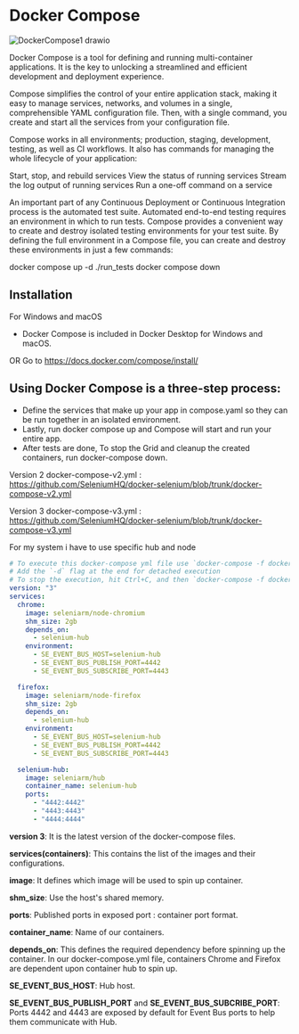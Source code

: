 # Docker Compose

![DockerCompose1 drawio](https://github.com/dhvanikam/Docker/assets/73573915/8e381100-e95d-4771-b2fe-c4caab8598ea)

Docker Compose is a tool for defining and running multi-container applications. It is the key to unlocking a streamlined and efficient development and deployment experience.

Compose simplifies the control of your entire application stack, making it easy to manage services, networks, and volumes in a single, comprehensible YAML configuration file. Then, with a single command, you create and start all the services from your configuration file.

Compose works in all environments; production, staging, development, testing, as well as CI workflows. It also has commands for managing the whole lifecycle of your application:

Start, stop, and rebuild services
View the status of running services
Stream the log output of running services
Run a one-off command on a service

An important part of any Continuous Deployment or Continuous Integration process is the automated test suite. Automated end-to-end testing requires an environment in which to run tests. Compose provides a convenient way to create and destroy isolated testing environments for your test suite. By defining the full environment in a Compose file, you can create and destroy these environments in just a few commands:


 docker compose up -d
 ./run_tests
 docker compose down

## Installation
For Windows and macOS
* Docker Compose is included in Docker Desktop for Windows and macOS.

OR Go to https://docs.docker.com/compose/install/

## Using Docker Compose is a three-step process:

* Define the services that make up your app in compose.yaml so they can be run together in an isolated environment.
* Lastly, run docker compose up and Compose will start and run your entire app.
* After tests are done, To stop the Grid and cleanup the created containers, run docker-compose down.

Version 2
docker-compose-v2.yml : https://github.com/SeleniumHQ/docker-selenium/blob/trunk/docker-compose-v2.yml

Version 3
docker-compose-v3.yml : https://github.com/SeleniumHQ/docker-selenium/blob/trunk/docker-compose-v3.yml

For my system i have to use specific hub and node 
```yml
# To execute this docker-compose yml file use `docker-compose -f docker-compose-v3.yml up
# Add the `-d` flag at the end for detached execution
# To stop the execution, hit Ctrl+C, and then `docker-compose -f docker-compose-v3.yml down
version: "3"
services:
  chrome:
    image: seleniarm/node-chromium
    shm_size: 2gb
    depends_on:
      - selenium-hub
    environment:
      - SE_EVENT_BUS_HOST=selenium-hub
      - SE_EVENT_BUS_PUBLISH_PORT=4442
      - SE_EVENT_BUS_SUBSCRIBE_PORT=4443

  firefox:
    image: seleniarm/node-firefox
    shm_size: 2gb
    depends_on:
      - selenium-hub
    environment:
      - SE_EVENT_BUS_HOST=selenium-hub
      - SE_EVENT_BUS_PUBLISH_PORT=4442
      - SE_EVENT_BUS_SUBSCRIBE_PORT=4443

  selenium-hub:
    image: seleniarm/hub
    container_name: selenium-hub
    ports:
      - "4442:4442"
      - "4443:4443"
      - "4444:4444"
```

**version 3**: It is the latest version of the docker-compose files.

**services(containers)**: This contains the list of the images and their configurations.

**image**: It defines which image will be used to spin up container.

**shm_size**: Use the host's shared memory.

**ports**: Published ports in exposed port : container port format.

**container_name**: Name of our containers.

**depends_on**: This defines the required dependency before spinning up the container. In our docker-compose.yml file, containers Chrome and Firefox are dependent upon container hub to spin up.

**SE_EVENT_BUS_HOST**: Hub host.

**SE_EVENT_BUS_PUBLISH_PORT** and **SE_EVENT_BUS_SUBCRIBE_PORT**:  Ports 4442 and 4443 are exposed by default for Event Bus ports to help them communicate with Hub.
